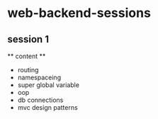 # web-backend-sessions

## session 1
 ** content **
 - routing
 - namespaceing 
 - super global variable 
 - oop
 - db connections
 - mvc design patterns
